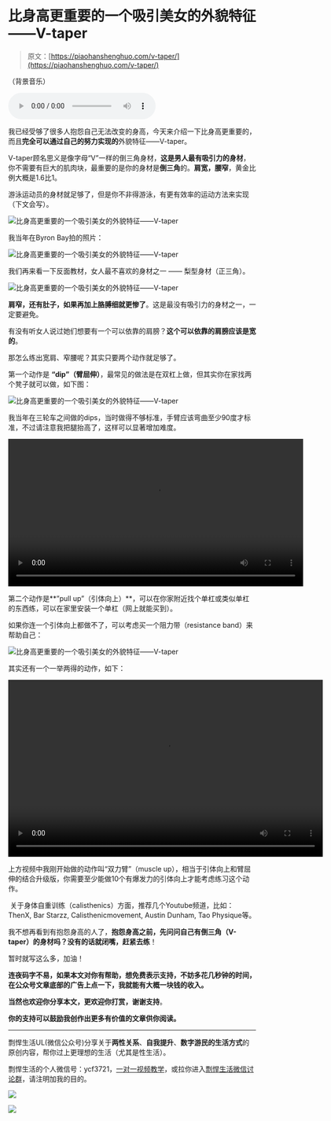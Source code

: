 # 比身高更重要的一个吸引美女的外貌特征——V-taper

> 原文：[https://piaohanshenghuo.com/v-taper/](https://piaohanshenghuo.com/v-taper/)

<section>（背景音乐）

<audio src="https://piaohanshenghuo.com/wp-content/uploads/2020/11/Gang-Starr-Put-Up-Or-Shut-Up-HD-256-kbps.mp3" controls="controls" data-mce-fragment="1"></audio>

</section>

我已经受够了很多人抱怨自己无法改变的身高，今天来介绍一下比身高更重要的，而且**完全可以通过自己的努力实现的**外貌特征——V-taper。

V-taper顾名思义是像字母“V”一样的倒三角身材，**这是男人最有吸引力的身材**，你不需要有巨大的肌肉块，最重要的是你的身材是**倒三角**的。**肩宽，腰窄**，黄金比例大概是1.6比1。

游泳运动员的身材就足够了，但是你不非得游泳，有更有效率的运动方法来实现（下文会写）。

![比身高更重要的一个吸引美女的外貌特征——V-taper](img/bf4744f6c167a1aa2760b252a259efc8.png "比身高更重要的一个吸引美女的外貌特征——V-taper")



我当年在Byron Bay拍的照片：

![比身高更重要的一个吸引美女的外貌特征——V-taper](img/a0d53a199735efb5280024dc3026a212.png "比身高更重要的一个吸引美女的外貌特征——V-taper")



我们再来看一下反面教材，女人最不喜欢的身材之一 —— 梨型身材（正三角）。

![比身高更重要的一个吸引美女的外貌特征——V-taper](img/8158f97a80406ad26fc4192f0ba1ec70.png "比身高更重要的一个吸引美女的外貌特征——V-taper")



**肩窄，还有肚子，如果再加上胳膊细就更惨了**。这是最没有吸引力的身材之一，一定要避免。

有没有听女人说过她们想要有一个可以依靠的肩膀？**这个可以依靠的肩膀应该是宽的**。

那怎么练出宽肩、窄腰呢？其实只要两个动作就足够了。

第一个动作是 **“dip”（臂屈伸）**，最常见的做法是在双杠上做，但其实你在家找两个凳子就可以做，如下图：

![比身高更重要的一个吸引美女的外貌特征——V-taper](img/1df674aa0bdf4381d8902584f9451e4f.png "比身高更重要的一个吸引美女的外貌特征——V-taper")



我当年在三轮车之间做的dips，当时做得不够标准，手臂应该弯曲至少90度才标准，不过请注意我把腿抬高了，这样可以显著增加难度。

<video controls="controls" width="600" height="300" data-mce-fragment="1"><source src="https://piaohanshenghuo.com/wp-content/uploads/2020/11/workout-on-the-pedicab.mp4" type="video/mp4"></video>

第二个动作是**”pull up”（引体向上）**，可以在你家附近找个单杠或类似单杠的东西练，可以在家里安装一个单杠（网上就能买到）。

如果你连一个引体向上都做不了，可以考虑买一个阻力带（resistance band）来帮助自己：

![比身高更重要的一个吸引美女的外貌特征——V-taper](img/a61d0eb347e37e13df61c51c1d1d5b27.png "比身高更重要的一个吸引美女的外貌特征——V-taper")



其实还有一个一举两得的动作，如下：

<video class="wp-video-shortcode" id="video-2863-1" width="640" height="360" preload="metadata" controls="controls"><source type="video/mp4" src="https://piaohanshenghuo.com/wp-content/uploads/2020/11/20200910_211001_1.mp4?_=1">[https://piaohanshenghuo.com/wp-content/uploads/2020/11/20200910_211001_1.mp4](https://piaohanshenghuo.com/wp-content/uploads/2020/11/20200910_211001_1.mp4)</video>

上方视频中我刚开始做的动作叫“双力臂”（muscle up），相当于引体向上和臂屈伸的结合升级版，你需要至少能做10个有爆发力的引体向上才能考虑练习这个动作。

 关于身体自重训练（calisthenics）方面，推荐几个Youtube频道，比如：ThenX, Bar Starzz, Calisthenicmovement, Austin Dunham, Tao Physique等。

我不想再看到有抱怨身高的人了，**抱怨身高之前，先问问自己有倒三角（V-taper）的身材吗？没有的话就闭嘴，赶紧去练**！

暂时就写这么多，加油！

**连夜码字不易，如果本文对你有帮助，想免费表示支持，不妨多花几秒钟的时间，在公众号文章底部的广告上点一下，我就能有大概一块钱的收入。**

**当然也欢迎你分享本文，更欢迎你打赏，谢谢支持**。

**你的支持可以鼓励我创作出更多有价值的文章供你阅读。**

* * *

剽悍生活UL(微信公众号)分享关于**两性关系**、**自我提升**、**数字游民的生活方式**的原创内容，帮你过上更理想的生活（尤其是性生活）。

剽悍生活的个人微信号：ycf3721，[一对一视频教学](https://piaohanshenghuo.com/1on1_coaching/)，或拉你进入[剽悍生活微信讨论群](https://piaohanshenghuo.com/ul-wechat-group/)，请注明加我的目的。

![](img/cd21a79bb7339e9feac101b7d8f24243.png)

![](img/48a213915b598d48c51d7cbc5ebeaa6c.png)